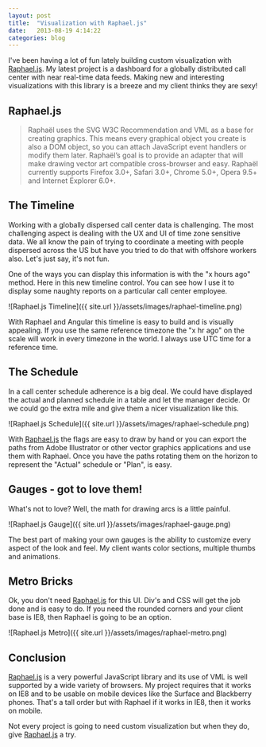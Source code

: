 ```yaml
---
layout: post
title:  "Visualization with Raphael.js"
date:   2013-08-19 4:14:22
categories: blog
---
```


I've been having a lot of fun lately building custom visualization with [Raphael.js]. My latest project is a dashboard for a globally distributed call center with near real-time data feeds. Making new and interesting visualizations with this library is a breeze and my client thinks they are sexy!

## Raphael.js 

> Raphaël uses the SVG W3C Recommendation and VML as a base for creating graphics. This means every graphical object you create is also a DOM object, so you can attach JavaScript event handlers or modify them later. Raphaël’s goal is to provide an adapter that will make drawing vector art compatible  cross-browser and easy. Raphaël currently supports Firefox 3.0+, Safari 3.0+, Chrome 5.0+, Opera 9.5+ and Internet Explorer 6.0+.

## The Timeline

Working with a globally dispersed call center data is challenging. The most challenging aspect is dealing with the UX and UI of time zone sensitive data. We all know the pain of trying to coordinate a meeting with people dispersed across the US but have you tried to do that with offshore workers also. Let's just say, it's not fun. 

One of the ways you can display this information is with the "x hours ago" method. Here in this new timeline control. You can see how I use it to display some naughty reports on a particular call center employee.

![Raphael.js Timeline]({{ site.url }}/assets/images/raphael-timeline.png)

With Raphael and Angular this timeline is easy to build and is visually appealing. If you use the same reference timezone the "x hr ago" on the scale will work in every timezone in the world. I always use UTC time for a reference time.

## The Schedule

In a call center schedule adherence is a big deal. We could have displayed the actual and planned schedule in a table and let the manager decide. Or we could go the extra mile and give them a nicer visualization like this.

![Raphael.js Schedule]({{ site.url }}/assets/images/raphael-schedule.png)

With [Raphael.js] the flags are easy to draw by hand or you can export the paths from Adobe Illustrator or other vector graphics applications and use them with Raphael. Once you have the paths rotating them on the horizon to represent the "Actual" schedule or "Plan", is easy.  

## Gauges - got to love them!

What's not to love? Well, the math for drawing arcs is a little painful.

![Raphael.js Gauge]({{ site.url }}/assets/images/raphael-gauge.png)

The best part of making your own gauges is the ability to customize every aspect of the look and feel. My client wants color sections, multiple thumbs and animations.

## Metro Bricks
Ok, you don't need [Raphael.js] for this UI. Div's and CSS will get the job done and is easy to do. If you need the rounded corners and your client base is IE8, then Raphael is going to be an option.

![Raphael.js Metro]({{ site.url }}/assets/images/raphael-metro.png)

## Conclusion
[Raphael.js] is a very powerful JavaScript library and its use of VML is well supported by a wide variety of browsers. My project requires that it works on IE8 and to be usable on mobile devices like the Surface and Blackberry phones. That's a tall order but with Raphael if it works in IE8, then it works on mobile.

Not every project is going to need custom visualization but when they do, give [Raphael.js] a try.


[Raphael.js]: http://raphaeljs.com/
[Angular.js]: http://angularjs.org/